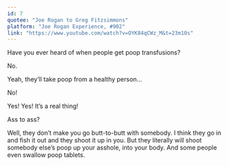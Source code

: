 ```yaml
---
id: 7
quotee: "Joe Rogan to Greg Fitzsimmons"
platform: "Joe Rogan Experience, #902"
link: "https://www.youtube.com/watch?v=OYK84qCWz_M&t=23m10s"
---
```


Have you ever heard of when people get poop transfusions?

No.

Yeah, they’ll take poop from a healthy person...

No!

Yes! Yes! It’s a real thing!

Ass to ass?

Well, they don’t make you go butt-to-butt with somebody. I think they go in and fish it out and they shoot it up in you. But they literally will shoot somebody else’s poop up your asshole, into your body. And some people even swallow poop tablets.
